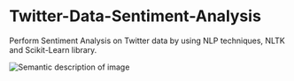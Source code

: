 # Twitter-Data-Sentiment-Analysis

Perform Sentiment Analysis on Twitter data by using NLP techniques, NLTK and Scikit-Learn library.

![Semantic description of image](images/bags-of-words.png "Bag of Words")
